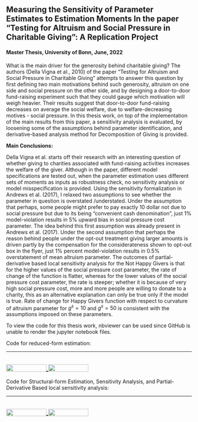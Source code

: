 ## Measuring the Sensitivity of Parameter Estimates to Estimation Moments In the paper “Testing for Altruism and Social Pressure in Charitable Giving”: A Replication Project
#### Master Thesis, University of Bonn, June, 2022

What is the main driver for the generosity behind charitable giving? The authors (Della Vigna et al., 2010) of the paper “Testing for Altruism and Social Pressure in Charitable Giving” attempts to answer this question by first defining two main motivations behind such generosity, altruism on one side and social pressure on the other side, and by designing a door-to-door fund-raising experiment such that they could gauge which motivation will weigh heavier. Their results suggest that door-to-door fund-raising decreases on average the social welfare, due to welfare-decreasing motives - social pressure. In this thesis work, on top of the implementation of the main results from this paper, a sensitivity analysis is evaluated, by loosening some of the assumptions behind parameter identification, and derivative-based analysis method for Decomposition of Giving is provided.

**Main Conclusions:**

Della Vigna et al. starts off their research with an interesting question of whether giving to charities associated with fund-raising activities increases the welfare of the giver. Although in the paper, different model specifications are tested out, when the parameter estimation uses different sets of moments as inputs as robustness check, no sensitivity analysis or model misspecification is provided. Using the sensitivity formalization in Andrews et al. (2017), I relaxed two assumptions to see whether the parameter in question is overstated /understated. Under the assumption that perhaps, some people might prefer to pay exactly 10 dollar not due to social pressure but due to its being “convenient cash denomination”, just 1% model-violation results in 5% upward bias in social pressure cost parameter. The idea behind this first assumption was already present in Andrews et al. (2017). Under the second assumption that perhaps the reason behind people under the opt-out treatment giving larger amounts is driven partly by the compensation for the considerateness shown to opt-out box in the flyer, just 1% percent model-violation results in 0.5% overstatement of mean altruism parameter. The outcomes of partial-derivative based local sensitivity analysis for the Not Happy Givers is that for the higher values of the social pressure cost parameter, the rate of change of the function is flatter, whereas for the lower values of the social pressure cost parameter, the rate is steeper; whether it is because of very high social pressure cost, more and more people are willing to donate to a charity, this as an alternative explanation can only be true only if the model is true. Rate of change for Happy Givers function with respect to curvature of altruism parameter for $g^s=10$ and $g^s=50$ is consistent with the assumptions imposed on these parameters. 

To view the code for this thesis work, nbviewer can be used since GitHub is unable to render the jupyter notebook files.

Code for reduced-form estimation:

---
<a href="https://nbviewer.jupyter.org/github/s6soverd/Master-Thesis-Uni-Bonn/blob/main/Part_1.ipynb"
   target="_parent">
   <img align="center"
  src="https://raw.githubusercontent.com/jupyter/design/master/logos/Badges/nbviewer_badge.png"
      width="109" height="20">
</a>
<a href="https://mybinder.org/v2/gh/s6soverd/Master-Thesis-Uni-Bonn/blob/master?filepath=Part_1.ipynb"
    target="_parent">
    <img align="center"
       src="https://mybinder.org/badge_logo.svg"
       width="109" height="20">
</a>
---

Code for Structural-form Estimation, Sensitivity Analysis, and Partial-Derivative Based local sensitivity analysis:

---
<a href="https://nbviewer.jupyter.org/github/s6soverd/Master-Thesis-Uni-Bonn/blob/main/Part_2.ipynb"
   target="_parent">
   <img align="center"
  src="https://raw.githubusercontent.com/jupyter/design/master/logos/Badges/nbviewer_badge.png"
      width="109" height="20">
</a>
<a href="https://mybinder.org/v2/gh/s6soverd/Master-Thesis-Uni-Bonn/blob/master?filepath=Part_2.ipynb"
    target="_parent">
    <img align="center"
       src="https://mybinder.org/badge_logo.svg"
       width="109" height="20">
</a>
---

